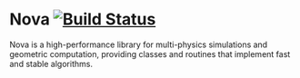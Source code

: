 # Nova [![Build Status](https://travis-ci.org/OrionQuest/Nova.svg?branch=master)](https://travis-ci.org/OrionQuest/Nova)

Nova is a high-performance library for multi-physics simulations and geometric computation, providing classes and routines that implement fast and stable algorithms.

